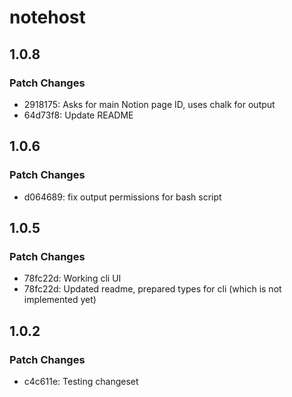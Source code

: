 # notehost

## 1.0.8

### Patch Changes

- 2918175: Asks for main Notion page ID, uses chalk for output
- 64d73f8: Update README

## 1.0.6

### Patch Changes

- d064689: fix output permissions for bash script

## 1.0.5

### Patch Changes

- 78fc22d: Working cli UI
- 78fc22d: Updated readme, prepared types for cli (which is not implemented yet)

## 1.0.2

### Patch Changes

- c4c611e: Testing changeset
